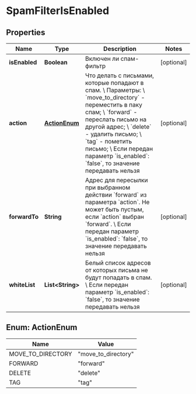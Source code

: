 

# SpamFilterIsEnabled


## Properties

| Name | Type | Description | Notes |
|------------ | ------------- | ------------- | -------------|
|**isEnabled** | **Boolean** | Включен ли спам-фильтр |  [optional] |
|**action** | [**ActionEnum**](#ActionEnum) | Что делать с письмами, которые попадают в спам. \\  Параметры: \\  &#x60;move_to_directory&#x60; - переместить в паку спам; \\  &#x60;forward&#x60; - переслать письмо на другой адрес; \\  &#x60;delete&#x60; - удалить письмо; \\  &#x60;tag&#x60; - пометить письмо; \\  Если передан параметр &#x60;is_enabled&#x60;: &#x60;false&#x60;, то значение передавать нельзя |  [optional] |
|**forwardTo** | **String** | Адрес для пересылки при выбранном действии &#x60;forward&#x60; из параметра &#x60;action&#x60;. Не может быть пустым, если &#x60;action&#x60; выбран &#x60;forward&#x60;. \\  Если передан параметр &#x60;is_enabled&#x60;: &#x60;false&#x60;, то значение передавать нельзя |  [optional] |
|**whiteList** | **List&lt;String&gt;** | Белый список адресов от которых письма не будут попадать в спам. \\  Если передан параметр &#x60;is_enabled&#x60;: &#x60;false&#x60;, то значение передавать нельзя |  [optional] |



## Enum: ActionEnum

| Name | Value |
|---- | -----|
| MOVE_TO_DIRECTORY | &quot;move_to_directory&quot; |
| FORWARD | &quot;forward&quot; |
| DELETE | &quot;delete&quot; |
| TAG | &quot;tag&quot; |




